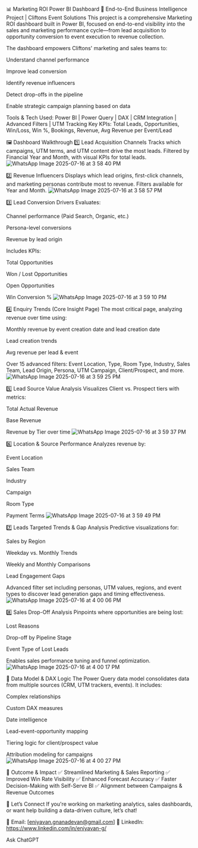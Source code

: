 📊 Marketing ROI Power BI Dashboard
🔧 End-to-End Business Intelligence Project | Cliftons Event Solutions
This project is a comprehensive Marketing ROI dashboard built in Power BI, focused on end-to-end visibility into the sales and marketing performance cycle—from lead acquisition to opportunity conversion to event execution to revenue collection.

The dashboard empowers Cliftons' marketing and sales teams to:

Understand channel performance

Improve lead conversion

Identify revenue influencers

Detect drop-offs in the pipeline

Enable strategic campaign planning based on data

Tools & Tech Used: Power BI | Power Query | DAX | CRM Integration | Advanced Filters | UTM Tracking
Key KPIs: Total Leads, Opportunities, Win/Loss, Win %, Bookings, Revenue, Avg Revenue per Event/Lead

🖼️ Dashboard Walkthrough
1️⃣ Lead Acquisition Channels
Tracks which campaigns, UTM terms, and UTM content drive the most leads.
Filtered by Financial Year and Month, with visual KPIs for total leads.
![WhatsApp Image 2025-07-16 at 3 58 40 PM](https://github.com/user-attachments/assets/31050721-5287-42a4-9dc9-3ae86e9eaade)



2️⃣ Revenue Influencers
Displays which lead origins, first-click channels, and marketing personas contribute most to revenue.
Filters available for Year and Month.
![WhatsApp Image 2025-07-16 at 3 58 57 PM](https://github.com/user-attachments/assets/107e2f6a-bd01-4d45-ab77-308e5ffd8431)



3️⃣ Lead Conversion Drivers
Evaluates:

Channel performance (Paid Search, Organic, etc.)

Persona-level conversions

Revenue by lead origin

Includes KPIs:

Total Opportunities

Won / Lost Opportunities

Open Opportunities

Win Conversion %
![WhatsApp Image 2025-07-16 at 3 59 10 PM](https://github.com/user-attachments/assets/bd2ab987-b8d9-461c-b2b3-fd307cb76100)



4️⃣ Enquiry Trends (Core Insight Page)
The most critical page, analyzing revenue over time using:

Monthly revenue by event creation date and lead creation date

Lead creation trends

Avg revenue per lead & event

Over 15 advanced filters: Event Location, Type, Room Type, Industry, Sales Team, Lead Origin, Persona, UTM Campaign, Client/Prospect, and more.
![WhatsApp Image 2025-07-16 at 3 59 25 PM](https://github.com/user-attachments/assets/2a1c27d6-50f6-4dac-8b7f-d86a3422c10c)



5️⃣ Lead Source Value Analysis
Visualizes Client vs. Prospect tiers with metrics:

Total Actual Revenue

Base Revenue

Revenue by Tier over time
![WhatsApp Image 2025-07-16 at 3 59 37 PM](https://github.com/user-attachments/assets/0c006719-304a-4eb9-8292-dec46acd853f)



6️⃣ Location & Source Performance
Analyzes revenue by:

Event Location

Sales Team

Industry

Campaign

Room Type

Payment Terms
![WhatsApp Image 2025-07-16 at 3 59 49 PM](https://github.com/user-attachments/assets/a374ffc5-f856-4e84-a8da-a833d157c9a6)



7️⃣ Leads Targeted Trends & Gap Analysis
Predictive visualizations for:

Sales by Region

Weekday vs. Monthly Trends

Weekly and Monthly Comparisons

Lead Engagement Gaps

Advanced filter set including personas, UTM values, regions, and event types to discover lead generation gaps and timing effectiveness.
![WhatsApp Image 2025-07-16 at 4 00 06 PM](https://github.com/user-attachments/assets/62387c42-0f3f-456e-8324-ed6303e16957)



8️⃣ Sales Drop-Off Analysis
Pinpoints where opportunities are being lost:

Lost Reasons

Drop-off by Pipeline Stage

Event Type of Lost Leads

Enables sales performance tuning and funnel optimization.
![WhatsApp Image 2025-07-16 at 4 00 17 PM](https://github.com/user-attachments/assets/6ba828e2-3e8f-44e6-9bcd-bfa8fd6ea91f)



🔧 Data Model & DAX Logic
The Power Query data model consolidates data from multiple sources (CRM, UTM trackers, events).
It includes:

Complex relationships

Custom DAX measures

Date intelligence

Lead-event-opportunity mapping

Tiering logic for client/prospect value

Attribution modeling for campaigns
![WhatsApp Image 2025-07-16 at 4 00 27 PM](https://github.com/user-attachments/assets/fa70f736-7ff2-4649-9811-8b838113b695)



🚀 Outcome & Impact
✅ Streamlined Marketing & Sales Reporting
✅ Improved Win Rate Visibility
✅ Enhanced Forecast Accuracy
✅ Faster Decision-Making with Self-Serve BI
✅ Alignment between Campaigns & Revenue Outcomes

🤝 Let’s Connect
If you're working on marketing analytics, sales dashboards, or want help building a data-driven culture, let’s chat!

📧 Email: [eniyavan.gnanadevan@gmail.com]
🔗 LinkedIn: https://www.linkedin.com/in/eniyavan-g/










Ask ChatGPT
